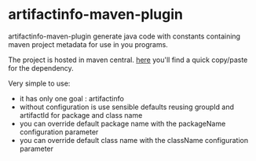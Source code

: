 artifactinfo-maven-plugin
=========================

artifactinfo-maven-plugin generate java code with constants containing maven project metadata for use in you programs.

The project is hosted in maven central.
[here](http://search.maven.org/#search%7Cga%7C1%7Cartifactinfo-maven-plugin) you'll find a quick copy/paste for the dependency.

Very simple to use:

* it has only one goal : artifactinfo
* without configuration is use sensible defaults reusing groupId and artifactId for package and class name
* you can override default package name with the packageName configuration parameter
* you can override default class name with the className configuration parameter


